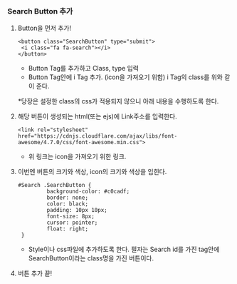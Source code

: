 ### Search Button 추가

1. Button을 먼저 추가!

   ```
   <button class="SearchButton" type="submit">
   	<i class="fa fa-search"></i>
   </button>
   ```

   - Button Tag를 추가하고 Class, type 입력
   - Button Tag안에 i Tag 추가. (icon을 가져오기 위함)
     i Tag의 class를 위와 같이 준다.

   *당장은 설정한 class의 css가 적용되지 않으니 아래 내용을 수행하도록 한다.

2. 해당 버튼이 생성되는 html(또는 ejs)에 Link주소를 입력한다.

   ```
   <link rel="stylesheet" href="https://cdnjs.cloudflare.com/ajax/libs/font-awesome/4.7.0/css/font-awesome.min.css">
   ```

   - 위 링크는 icon을 가져오기 위한 링크.

3. 이번엔 버튼의 크기와 색상, icon의 크기와 색상을 입힌다.

   ```
   #Search .SearchButton {
   			background-color: #c0cadf;
   			border: none;
   			color: black;
   			padding: 10px 10px;
   			font-size: 8px;
   			cursor: pointer;
   			float: right;
   	}
   ```

   - Style이나 css파일에 추가하도록 한다.
     필자는 Search id를 가진 tag안에 SearchButton이라는 class명을 가진 버튼이다.

4. 버튼 추가 끝!

